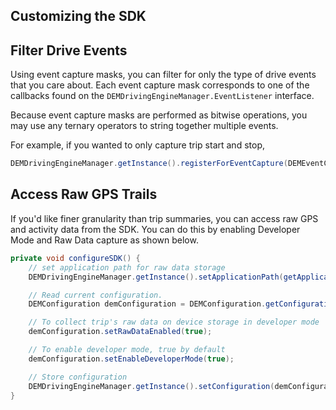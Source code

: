 ## Customizing the SDK

## Filter Drive Events

Using event capture masks, you can filter for only the type of drive events that you care about. Each event capture mask corresponds to one of the callbacks found on the `DEMDrivingEngineManager.EventListener` interface.

Because event capture masks are performed as bitwise operations, you may use any ternary operators to string together multiple events. 

For example, if you wanted to only capture trip start and stop,

```java
DEMDrivingEngineManager.getInstance().registerForEventCapture(DEMEventCaptureMask.RECORDING_STARTED_WITH_DATA|DEMEventCaptureMask.RECORDING_STOPPED);
```

## Access Raw GPS Trails

If you'd like finer granularity than trip summaries, you can access raw GPS and activity data from the SDK. You can do this by enabling Developer Mode and Raw Data capture as shown below.

```java
private void configureSDK() {
    // set application path for raw data storage
    DEMDrivingEngineManager.getInstance().setApplicationPath(getApplicationContext().getFilesDir().getAbsolutePath());

    // Read current configuration.
    DEMConfiguration demConfiguration = DEMConfiguration.getConfiguration();

    // To collect trip's raw data on device storage in developer mode
    demConfiguration.setRawDataEnabled(true);

    // To enable developer mode, true by default
    demConfiguration.setEnableDeveloperMode(true); 

    // Store configuration
    DEMDrivingEngineManager.getInstance().setConfiguration(demConfiguration);
}
```


